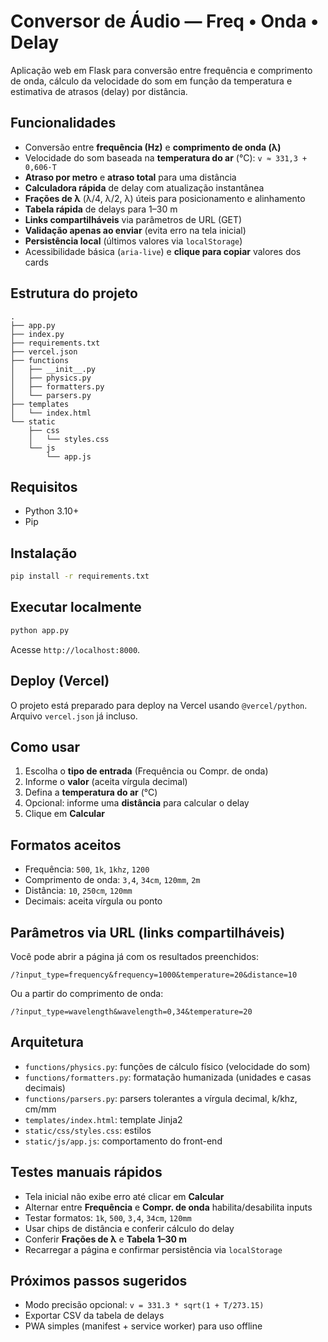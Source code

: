 # Conversor de Áudio — Freq • Onda • Delay

Aplicação web em Flask para conversão entre frequência e comprimento de onda, cálculo da velocidade do som em função da temperatura e estimativa de atrasos (delay) por distância.

## Funcionalidades

- Conversão entre **frequência (Hz)** e **comprimento de onda (λ)**
- Velocidade do som baseada na **temperatura do ar** (°C): `v ≈ 331,3 + 0,606·T`
- **Atraso por metro** e **atraso total** para uma distância
- **Calculadora rápida** de delay com atualização instantânea
- **Frações de λ** (λ/4, λ/2, λ) úteis para posicionamento e alinhamento
- **Tabela rápida** de delays para 1–30 m
- **Links compartilháveis** via parâmetros de URL (GET)
- **Validação apenas ao enviar** (evita erro na tela inicial)
- **Persistência local** (últimos valores via `localStorage`)
- Acessibilidade básica (`aria-live`) e **clique para copiar** valores dos cards

## Estrutura do projeto

```
.
├── app.py
├── index.py
├── requirements.txt
├── vercel.json
├── functions
│   ├── __init__.py
│   ├── physics.py
│   ├── formatters.py
│   └── parsers.py
├── templates
│   └── index.html
└── static
    ├── css
    │   └── styles.css
    └── js
        └── app.js
```

## Requisitos

- Python 3.10+
- Pip

## Instalação

```bash
pip install -r requirements.txt
```

## Executar localmente

```bash
python app.py
```
Acesse `http://localhost:8000`.

## Deploy (Vercel)

O projeto está preparado para deploy na Vercel usando `@vercel/python`. Arquivo `vercel.json` já incluso.

## Como usar

1. Escolha o **tipo de entrada** (Frequência ou Compr. de onda)
2. Informe o **valor** (aceita vírgula decimal)
3. Defina a **temperatura do ar** (°C)
4. Opcional: informe uma **distância** para calcular o delay
5. Clique em **Calcular**

## Formatos aceitos

- Frequência: `500`, `1k`, `1khz`, `1200`
- Comprimento de onda: `3,4`, `34cm`, `120mm`, `2m`
- Distância: `10`, `250cm`, `120mm`
- Decimais: aceita vírgula ou ponto

## Parâmetros via URL (links compartilháveis)

Você pode abrir a página já com os resultados preenchidos:

```
/?input_type=frequency&frequency=1000&temperature=20&distance=10
```

Ou a partir do comprimento de onda:

```
/?input_type=wavelength&wavelength=0,34&temperature=20
```

## Arquitetura

- `functions/physics.py`: funções de cálculo físico (velocidade do som)
- `functions/formatters.py`: formatação humanizada (unidades e casas decimais)
- `functions/parsers.py`: parsers tolerantes a vírgula decimal, k/khz, cm/mm
- `templates/index.html`: template Jinja2
- `static/css/styles.css`: estilos
- `static/js/app.js`: comportamento do front-end

## Testes manuais rápidos

- Tela inicial não exibe erro até clicar em **Calcular**
- Alternar entre **Frequência** e **Compr. de onda** habilita/desabilita inputs
- Testar formatos: `1k`, `500`, `3,4`, `34cm`, `120mm`
- Usar chips de distância e conferir cálculo do delay
- Conferir **Frações de λ** e **Tabela 1–30 m**
- Recarregar a página e confirmar persistência via `localStorage`

## Próximos passos sugeridos

- Modo precisão opcional: `v = 331.3 * sqrt(1 + T/273.15)`
- Exportar CSV da tabela de delays
- PWA simples (manifest + service worker) para uso offline

